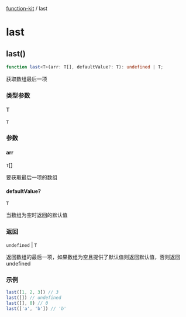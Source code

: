 [function-kit](index.md) / last

# last

## last()

```ts
function last<T>(arr: T[], defaultValue?: T): undefined | T;
```

获取数组最后一项

### 类型参数

#### T

`T`

### 参数

#### arr

`T`[]

要获取最后一项的数组

#### defaultValue?

`T`

当数组为空时返回的默认值

### 返回

`undefined` \| `T`

返回数组的最后一项，如果数组为空且提供了默认值则返回默认值，否则返回 undefined

### 示例

```ts
last([1, 2, 3]) // 3
last([]) // undefined
last([], 0) // 0
last(['a', 'b']) // 'b'
```
